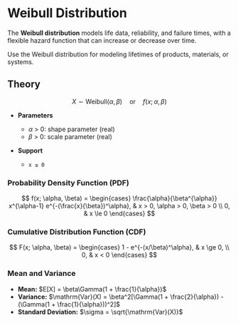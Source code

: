# Weibull Distribution

The **Weibull distribution** models life data, reliability, and failure times, with a flexible hazard function that can increase or decrease over time.

Use the Weibull distribution for modeling lifetimes of products, materials, or systems.

## Theory

$$X \sim \mathrm{Weibull}(\alpha, \beta)\quad\text{or}\quad f(x; \alpha, \beta)$$

- **Parameters**

  - $\alpha$ > 0: shape parameter (real)
  - $\beta$ > 0: scale parameter (real)

- **Support**
  - `x ≥ 0`

### Probability Density Function (PDF)

$$
 f(x; \alpha, \beta) =
 \begin{cases}
   \frac{\alpha}{\beta^{\alpha}} x^{\alpha-1} e^{-(\frac{x}{\beta})^\alpha}, & x > 0, \alpha > 0, \beta > 0 \\
   0, & x \le 0
 \end{cases}
$$

### Cumulative Distribution Function (CDF)

$$
 F(x; \alpha, \beta) =
 \begin{cases}
   1 - e^{-(x/\beta)^\alpha}, & x \ge 0, \\
   0, & x < 0
 \end{cases}
$$

### Mean and Variance

- **Mean:** $E[X] = \beta\Gamma(1 + \frac{1}{\alpha})$
- **Variance:** $\mathrm{Var}(X) = \beta^2[\Gamma(1 + \frac{2}{\alpha}) - (\Gamma(1 + \frac{1}{\alpha}))^2]$
- **Standard Deviation:** $\sigma = \sqrt{\mathrm{Var}(X)}$

